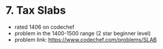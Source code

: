 # 7. Tax Slabs

* rated 1406 on codechef
* problem in the 1400-1500 range (2 star beginner level)
* problem link: https://www.codechef.com/problems/SLAB